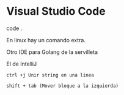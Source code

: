 # Visual Studio Code


code .


En linux hay un comando extra.

Otro IDE para Golang de la servilleta

El de IntelliJ



    ctrl +j Unir string en una linea

    shift + tab (Mover bloque a la izquierda) 
